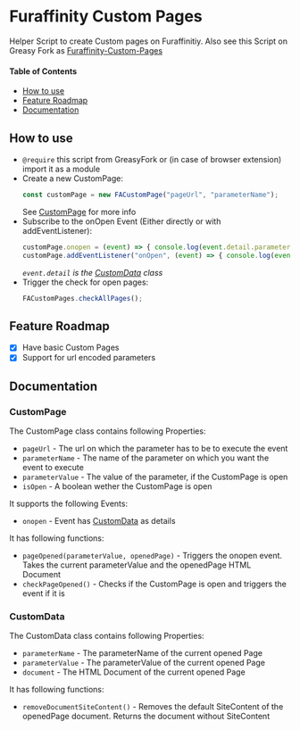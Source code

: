 # Furaffinity Custom Pages

Helper Script to create Custom pages on Furaffinitiy. Also see this Script on Greasy Fork as [Furaffinity-Custom-Pages](https://greasyfork.org/scripts/476762-furaffinity-custom-pages)

#### Table of Contents

- [How to use](#how-to-use)
- [Feature Roadmap](#feature-roadmap)
- [Documentation](#documentation)

## How to use

- `@require` this script from GreasyFork or (in case of browser extension) import it as a module
- Create a new CustomPage:
  ```javascript
  const customPage = new FACustomPage("pageUrl", "parameterName");
  ```
  See [CustomPage](#custompage) for more info
- Subscribe to the onOpen Event (Either directly or with addEventListener):
  ```javascript
  customPage.onopen = (event) => { console.log(event.detail.parameterValue) };
  customPage.addEventListener("onOpen", (event) => { console.log(event.detail.parameterValue) });
  ```
  _`event.detail` is the [CustomData](#customdata) class_
- Trigger the check for open pages:
  ```javascript
  FACustomPages.checkAllPages();
  ```

## Feature Roadmap

- [x] Have basic Custom Pages
- [x] Support for url encoded parameters

## Documentation

### CustomPage

The CustomPage class contains following Properties:

- `pageUrl` - The url on which the parameter has to be to execute the event
- `parameterName` - The name of the parameter on which you want the event to execute
- `parameterValue` - The value of the parameter, if the CustomPage is open
- `isOpen` - A boolean wether the CustomPage is open

It supports the following Events:

- `onopen` - Event has [CustomData](#customdata) as details

It has following functions:

- `pageOpened(parameterValue, openedPage)` - Triggers the onopen event. Takes the current parameterValue and the openedPage HTML Document
- `checkPageOpened()` - Checks if the CustomPage is open and triggers the event if it is

### CustomData

The CustomData class contains following Properties:

- `parameterName` - The parameterName of the current opened Page
- `parameterValue` - The parameterValue of the current opened Page
- `document` - The HTML Document of the current opened Page

It has following functions:

- `removeDocumentSiteContent()` - Removes the default SiteContent of the openedPage document. Returns the document without SiteContent